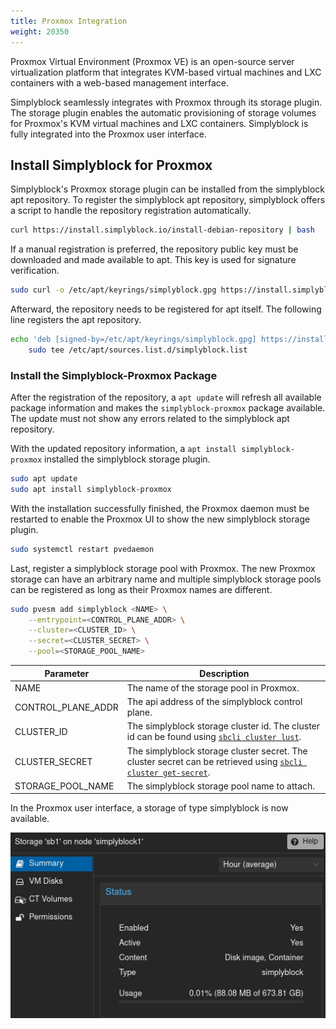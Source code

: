 ```yaml
---
title: Proxmox Integration
weight: 20350
---
```


Proxmox Virtual Environment (Proxmox VE) is an open-source server virtualization platform that integrates KVM-based
virtual machines and LXC containers with a web-based management interface.

Simplyblock seamlessly integrates with Proxmox through its storage plugin. The storage plugin enables the automatic
provisioning of storage volumes for Proxmox's KVM virtual machines and LXC containers. Simplyblock is fully integrated
into the Proxmox user interface.

## Install Simplyblock for Proxmox

Simplyblock's Proxmox storage plugin can be installed from the simplyblock apt repository. To register the simplyblock
apt repository, simplyblock offers a script to handle the repository registration automatically.

```bash title="Register the Simplyblock Debian Repository"
curl https://install.simplyblock.io/install-debian-repository | bash
```

If a manual registration is preferred, the repository public key must be downloaded and made available to apt. This key
is used for signature verification.

```bash title="Install the Simplyblock Public Key"
sudo curl -o /etc/apt/keyrings/simplyblock.gpg https://install.simplyblock.io/simplyblock.key
```

Afterward, the repository needs to be registered for apt itself. The following line registers the apt repository.

```bash title="Register the Simplyblock Debian Repository"
echo 'deb [signed-by=/etc/apt/keyrings/simplyblock.gpg] https://install.simplyblock.io/debian stable main' | \
    sudo tee /etc/apt/sources.list.d/simplyblock.list
```

### Install the Simplyblock-Proxmox Package

After the registration of the repository, a `apt update` will refresh all available package information and makes the
`simplyblock-proxmox` package available. The update must not show any errors related to the simplyblock apt repository.

With the updated repository information, a `apt install simplyblock-proxmox` installed the simplyblock storage plugin.

```bash title="Install the Simplyblock Proxmox Integration"
sudo apt update
sudo apt install simplyblock-proxmox
```

With the installation successfully finished, the Proxmox daemon must be restarted to enable the Proxmox UI to show the
new simplyblock storage plugin.

```bash title="Restart the Proxmox Daemon"
sudo systemctl restart pvedaemon 
```

Last, register a simplyblock storage pool with Proxmox. The new Proxmox storage can have an arbitrary name and multiple
simplyblock storage pools can be registered as long as their Proxmox names are different.

```bash title="Enable Simplyblock as a Storage Provider"
sudo pvesm add simplyblock <NAME> \
    --entrypoint=<CONTROL_PLANE_ADDR> \
    --cluster=<CLUSTER_ID> \
    --secret=<CLUSTER_SECRET> \
    --pool=<STORAGE_POOL_NAME>
```

| Parameter          | Description                                                                                                                                                            |
|--------------------|------------------------------------------------------------------------------------------------------------------------------------------------------------------------|
| NAME               | The name of the storage pool in Proxmox.                                                                                                                               |
| CONTROL_PLANE_ADDR | The api address of the simplyblock control plane.                                                                                                                      |
| CLUSTER_ID         | The simplyblock storage cluster id. The cluster id can be found using [`sbcli cluster lust`](../../reference/cli/cluster.md#shows-the-cluster-list).                   |
| CLUSTER_SECRET     | The simplyblock storage cluster secret. The cluster secret can be retrieved using [`sbcli cluster get-secret`](../../reference/cli/cluster.md#gets-a-clusters-secret). |
| STORAGE_POOL_NAME  | The simplyblock storage pool name to attach.                                                                                                                           | 

In the Proxmox user interface, a storage of type simplyblock is now available.

![](../../assets/images/simplyblock-proxmox-storage.png)
